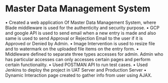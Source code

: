# Master Data Management System 
 •	Created a web application Of Master Data Management System, where Blade middleware is used for the authenticity and security purpose. •	GCP and google API is used to send email when a new entry is made and also same is used to send Approval or Rejection Email to the user if it is Approved or Denied by Admin. •	Image Intervention is used to resize file and to watermark on the uploaded file items on the entry form. •	Middleware defined to separate three types accesses for admin. Admin who has particular accesses can only accesses certain pages and perform certain functionality. •	 Used POSTMAN API to run test cases. •	Used Jenkins to deploy the project in UAT Server and Production Server  •	Dynamic Interaction page created to gather info from user using AJAX.
